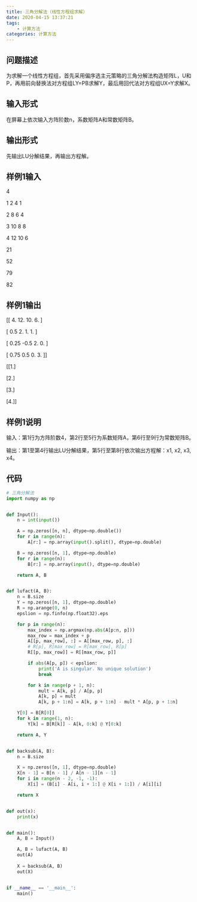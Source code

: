 ```yaml
---
title: 三角分解法（线性方程组求解）
date: 2020-04-15 13:37:21
tags: 
    - 计算方法
categories: 计算方法
---
```

## 问题描述
为求解一个线性方程组，首先采用偏序选主元策略的三角分解法构造矩阵L，U和P，再用前向替换法对方程组LY=PB求解Y，最后用回代法对方程组UX=Y求解X。

<!-- more -->

## 输入形式
在屏幕上依次输入方阵阶数n，系数矩阵A和常数矩阵B。

## 输出形式
先输出LU分解结果，再输出方程解。

## 样例1输入

4

1 2 4 1

2 8 6 4

3 10 8 8

4 12 10 6

21

52

79

82

## 样例1输出

[[ 4.   12.   10.    6.  ]

 [ 0.5   2.    1.    1.  ]

 [ 0.25 -0.5   2.    0.  ]

 [ 0.75  0.5   0.    3.  ]]

[[1.]

[2.]

[3.]

[4.]]

## 样例1说明
输入：第1行为方阵阶数4，第2行至5行为系数矩阵A，第6行至9行为常数矩阵B。

输出：第1至第4行输出LU分解结果，第5行至第8行依次输出方程解：x1, x2, x3, x4。

## 代码
``` python
# 三角分解法
import numpy as np


def Input():
    n = int(input())

    A = np.zeros([n, n], dtype=np.double())
    for r in range(n):
        A[r:] = np.array(input().split(), dtype=np.double)

    B = np.zeros([n, 1], dtype=np.double)
    for r in range(n):
        B[r:] = np.array(input(), dtype=np.double)

    return A, B


def lufact(A, B):
    n = B.size
    Y = np.zeros([n, 1], dtype=np.double)
    R = np.arange(0, n)
    epslion = np.finfo(np.float32).eps

    for p in range(n):
        max_index = np.argmax(np.abs(A[p:n, p]))
        max_row = max_index + p
        A[[p, max_row], :] = A[[max_row, p], :]
        # R[p], R[max_row] = R[max_row], R[p]
        R[[p, max_row]] = R[[max_row, p]]

        if abs(A[p, p]) < epslion:
            print('A is singular. No unique solution')
            break

        for k in range(p + 1, n):
            mult = A[k, p] / A[p, p]
            A[k, p] = mult
            A[k, p + 1:n] = A[k, p + 1:n] - mult * A[p, p + 1:n]

    Y[0] = B[R[0]]
    for k in range(1, n):
        Y[k] = B[R[k]] - A[k, 0:k] @ Y[0:k]

    return A, Y


def backsub(A, B):
    n = B.size

    X = np.zeros([n, 1], dtype=np.double)
    X[n - 1] = B[n - 1] / A[n - 1][n - 1]
    for i in range(n - 2, -1, -1):
        X[i] = (B[i] - A[i, i + 1:] @ X[i + 1:]) / A[i][i]

    return X


def out(x):
    print(x)


def main():
    A, B = Input()

    A, B = lufact(A, B)
    out(A)
    
    X = backsub(A, B)
    out(X)


if __name__ == '__main__':
    main()
```